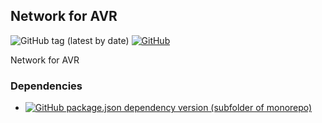 ## Network for AVR
![GitHub tag (latest by date)](https://img.shields.io/github/v/tag/baskiton/network-avr?label=version)
[![GitHub](https://img.shields.io/github/license/baskiton/network-avr)](https://github.com/baskiton/network-avr/blob/master/LICENSE)

Network for AVR
### Dependencies
* [![GitHub package.json dependency version (subfolder of monorepo)](https://img.shields.io/github/package-json/dependency-version/baskiton/network-avr/defines-avr?filename=library.json)][def_r]

[def_r]: https://github.com/baskiton/defines-avr
